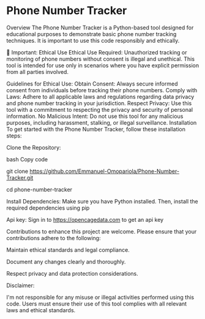 # Phone Number Tracker
Overview
The Phone Number Tracker is a Python-based tool designed for educational purposes to demonstrate basic phone number tracking techniques. It is important to use this code responsibly and ethically.

🚨 Important: Ethical Use
Ethical Use Required: Unauthorized tracking or monitoring of phone numbers without consent is illegal and unethical. This tool is intended for use only in scenarios where you have explicit permission from all parties involved.

Guidelines for Ethical Use:
Obtain Consent: Always secure informed consent from individuals before tracking their phone numbers.
Comply with Laws: Adhere to all applicable laws and regulations regarding data privacy and phone number tracking in your jurisdiction.
Respect Privacy: Use this tool with a commitment to respecting the privacy and security of personal information.
No Malicious Intent: Do not use this tool for any malicious purposes, including harassment, stalking, or illegal surveillance.
Installation
To get started with the Phone Number Tracker, follow these installation steps:

Clone the Repository:

bash
Copy code

git clone https://github.com/Emmanuel-Omopariola/Phone-Number-Tracker.git

cd phone-number-tracker

Install Dependencies: Make sure you have Python installed. Then, install the required dependencies using pip

Api key:
Sign in to https://opencagedata.com to get an api key 

Contributions to enhance this project are welcome. Please ensure that your contributions adhere to the following:

Maintain ethical standards and legal compliance.

Document any changes clearly and thoroughly.

Respect privacy and data protection considerations.


Disclaimer:

I'm not responsible for any misuse or illegal activities performed using this code. Users must ensure their use of this tool complies with all relevant laws and ethical standards.



